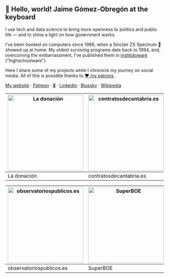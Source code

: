 ## 👋 Hello, world! Jaime Gómez-Obregón at the keyboard

I use tech and data science to bring more openness to politics and public life — and to shine a light on how government works.

I’ve been hooked on computers since 1986, when a Sinclair ZX Spectrum 🤩 showed up at home. My oldest surviving programs date back to 1994, and, overcoming the embarrassment, I’ve published them in [institutoware](https://github.com/JaimeObregon/institutoware) ("highschoolware").

Here I share some of my projects while I chronicle my journey on social media. All of this is possible thanks to [❤️ my patrons](https://www.patreon.com/jaime_gomez_obregon).

[My website](https://jaime.gomezobregon.com) ·
[Patreon](https://www.patreon.com/jaime_gomez_obregon) ·
[𝐗](https://x.com/JaimeObregon) ·
[LinkedIn](https://www.linkedin.com/in/jaimegomezobregon) ·
[Bluesky](https://bsky.app/profile/gomezobregon.com) ·
[Wikipedia](https://es.wikipedia.org/wiki/Jaime_G%C3%B3mez-Obreg%C3%B3n)

<!-- prettier-ignore -->
| [<img src="ladonacion.avif" alt="La donación" width="240">](https://ladonacion.es) | [<img src="contratosdecantabria.avif" alt="contratosdecantabria.es" width="240">](https://contratosdecantabria.es) | [<img src="retrogipuzkoa.avif" alt="Retrogipuzkoa" width="240">](https://retrogipuzkoa.com) | [<img src="contractacio.cat.avif" alt="contractacio.cat" width="240">](https://contractacio.cat)
| ----------- | ----------------------- | ------------- | -------- |
| La&nbsp;donación | contratosdecantabria.es | Retrogipuzkoa | contractacio.cat |

<!-- prettier-ignore -->
| [<img src="observatoriospublicos.avif" alt="observatoriospublicos.es" width="240">](https://observatoriospublicos.es) | [<img src="superboe.avif" alt="SuperBOE" width="240">](https://superboe.es) | [<img src="metanavarra.avif" alt="El portero del metaverso" width="240">](https://twitter.com/JaimeObregon/status/1525510124353241093) | [<img src="gobiernovasco.avif" alt="gobiernovasco.marketing" width="240">](https://gobiernovasco.marketing) |
| --- | --- | --- | --- |
| observatoriospublicos.es | SuperBOE | El&nbsp;portero&nbsp;del&nbsp;metaverso | gobiernovasco.marketing |
